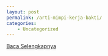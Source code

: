 ```yaml
---
layout: post
permalink: /arti-mimpi-kerja-bakti/
categories:
    - Uncategorized
---
```


[Baca Selengkapnya](/05)